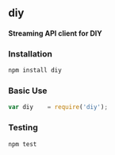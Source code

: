 ## diy
#### Streaming API client for DIY

### Installation
```bash
npm install diy
```

### Basic Use
```javascript
var diy    = require('diy');
```

### Testing
```bash
npm test
```